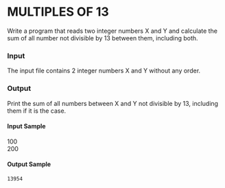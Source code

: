 # MULTIPLES OF 13
Write a program that reads two integer numbers X and Y and calculate the sum of all number not divisible by 13 between them, including both.
### Input
The input file contains 2 integer numbers X and Y without any order.
### Output
Print the sum of all numbers between X and Y not divisible by 13, including them if it is the case.
#### Input Sample	
100  
200
#### Output Sample
    13954